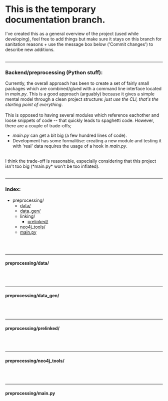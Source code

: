 # This is the temporary documentation branch.

I've created this as a general overview of the project (used while developing), feel free to add things but make sure it stays on this branch for sanitation reasons + use the message box below ('Commit changes') to describe new additions.
<br><br>
________
### Backend/preprocessing (Python stuff):

Currently, the overall approach has been to create a set of fairly small packages which are combined/glued with a command line interface located in *main.py*. This is a good approach (arguably) because it gives a simple mental model through a clean project structure: *just use the CLI, that's the starting point of everything*.
<br><br>
This is opposed to having several modules which reference eachother and loose snippets of code -- that quickly leads to spaghetti code. However, there are a couple of trade-offs; 
- *main.py* can get a bit big (a few hundred lines of code).
- Development has some formalitise: creating a new module and testing it with 'real' data requires the usage of a hook in *main.py*.
<br>
I think the trade-off is reasonable, especially considering that this project isn't too big (*main.py* won't be too inflated).
<br><br>


________
### Index:

* preprocessing/
  * [data/](#preprocessingdata)
  * [data_gen/](#preprocessingdata_gen)
  * linking/
    * [prelinked/](#preprocessingprelinked)
  * [neo4j_tools/](#preprocessingneo4j_tools)
  * [main.py](#preprocessingmainpy)
  
  
<br><br>
________
#### preprocessing/data/

<br><br>
________
#### preprocessing/data_gen/

<br><br>
________
#### preprocessing/prelinked/

<br><br>
________
#### preprocessing/neo4j_tools/

<br><br>
________
#### preprocessing/main.py
